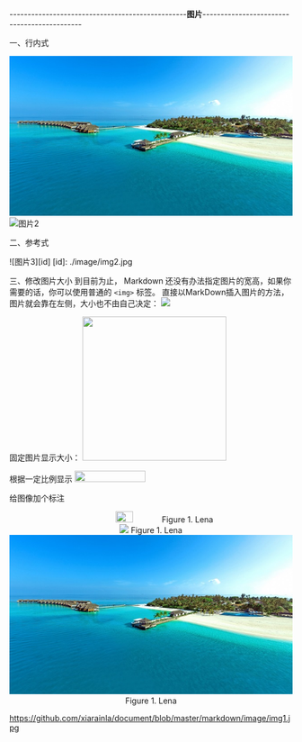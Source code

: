 -------------------------------------------------**图片**--------------------------------------------

一、行内式

![图片1](./image/img1.jpg "Optional title")
![图片2](http://g.hiphotos.baidu.com/image/h%3D300/sign=b5e4c905865494ee982209191df4e0e1/c2cec3fdfc03924590b2a9b58d94a4c27d1e2500.jpg)

二、参考式

![图片3][id]
[id]: ./image/img2.jpg

三、修改图片大小
到目前为止， Markdown 还没有办法指定图片的宽高，如果你需要的话，你可以使用普通的 `<img>` 标签。
直接以MarkDown插入图片的方法，图片就会靠在左侧，大小也不由自己决定：
<img src="http://g.hiphotos.baidu.com/image/h%3D300/sign=b5e4c905865494ee982209191df4e0e1/c2cec3fdfc03924590b2a9b58d94a4c27d1e2500.jpg"/>

固定图片显示大小：
<img src="http://g.hiphotos.baidu.com/image/h%3D300/sign=b5e4c905865494ee982209191df4e0e1/c2cec3fdfc03924590b2a9b58d94a4c27d1e2500.jpg" width=256 height=256 />

根据一定比例显示
<img src="http://g.hiphotos.baidu.com/image/h%3D300/sign=b5e4c905865494ee982209191df4e0e1/c2cec3fdfc03924590b2a9b58d94a4c27d1e2500.jpg" width="50%" height="50%" />

给图像加个标注
<center>
<img src="http://g.hiphotos.baidu.com/image/h%3D300/sign=b5e4c905865494ee982209191df4e0e1/c2cec3fdfc03924590b2a9b58d94a4c27d1e2500.jpg" width="25%" height="25%" />
Figure 1. Lena
</center>

<center>
<img src="http://g.hiphotos.baidu.com/image/h%3D300/sign=b5e4c905865494ee982209191df4e0e1/c2cec3fdfc03924590b2a9b58d94a4c27d1e2500.jpg" />
Figure 1. Lena
</center>

<center>
<img src="./image/img1.jpg" />
Figure 1. Lena
</center>

https://github.com/xiarainla/document/blob/master/markdown/image/img1.jpg

